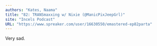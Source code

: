 ```yaml
---
authors: "Kates, Naama"
title: "82: TRANSmaxxing w/ Nixie (@ManicPixJeepGrl)"
site: "Incels Podcast"
URL: "https://www.spreaker.com/user/16630550/emastered-ep82parta"
---
```


Very sad.
